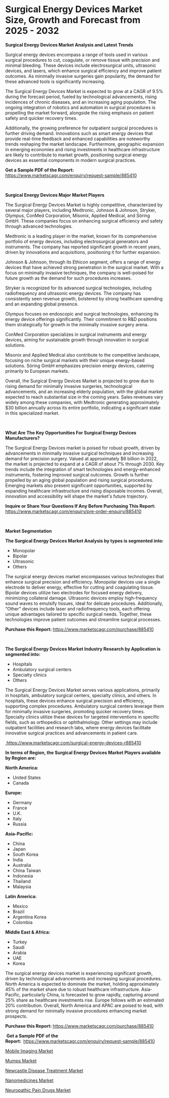<p><h1>Surgical Energy Devices Market Size, Growth and Forecast from 2025 - 2032</h1></p><p><strong>Surgical Energy Devices Market Analysis and Latest Trends</strong></p>
<p><p>Surgical energy devices encompass a range of tools used in various surgical procedures to cut, coagulate, or remove tissue with precision and minimal bleeding. These devices include electrosurgical units, ultrasonic devices, and lasers, which enhance surgical efficiency and improve patient outcomes. As minimally invasive surgeries gain popularity, the demand for these advanced tools is significantly increasing.</p><p>The Surgical Energy Devices Market is expected to grow at a CAGR of 9.5% during the forecast period, fueled by technological advancements, rising incidences of chronic diseases, and an increasing aging population. The ongoing integration of robotics and automation in surgical procedures is propelling the market forward, alongside the rising emphasis on patient safety and quicker recovery times. </p><p>Additionally, the growing preference for outpatient surgical procedures is further driving demand. Innovations such as smart energy devices that provide real-time feedback and enhanced capabilities are noteworthy trends reshaping the market landscape. Furthermore, geographic expansion in emerging economies and rising investments in healthcare infrastructure are likely to contribute to market growth, positioning surgical energy devices as essential components in modern surgical practices.</p></p>
<p><strong>Get a Sample PDF of the Report:&nbsp;</strong> <a href="https://www.marketscagr.com/enquiry/request-sample/885410?utm_campaign=2012&utm_medium=2&utm_source=Github&utm_content=ia&utm_term=03032025&utm_id=surgical-energy-devices">https://www.marketscagr.com/enquiry/request-sample/885410</a></p>
<p>&nbsp;</p>
<p><strong>Surgical Energy Devices Major Market Players</strong></p>
<p><p>The Surgical Energy Devices Market is highly competitive, characterized by several major players, including Medtronic, Johnson & Johnson, Stryker, Olympus, ConMed Corporation, Misonix, Applied Medical, and Söring GmbH. These companies focus on enhancing surgical efficiency and safety through advanced technologies.</p><p>Medtronic is a leading player in the market, known for its comprehensive portfolio of energy devices, including electrosurgical generators and instruments. The company has reported significant growth in recent years, driven by innovations and acquisitions, positioning it for further expansion. </p><p>Johnson & Johnson, through its Ethicon segment, offers a range of energy devices that have achieved strong penetration in the surgical market. With a focus on minimally invasive techniques, the company is well-poised for future growth as the demand for such procedures increases.</p><p>Stryker is recognized for its advanced surgical technologies, including radiofrequency and ultrasonic energy devices. The company has consistently seen revenue growth, bolstered by strong healthcare spending and an expanding global presence.</p><p>Olympus focuses on endoscopic and surgical technologies, enhancing its energy device offerings significantly. Their commitment to R&D positions them strategically for growth in the minimally invasive surgery arena.</p><p>ConMed Corporation specializes in surgical instruments and energy devices, aiming for sustainable growth through innovation in surgical solutions.</p><p>Misonix and Applied Medical also contribute to the competitive landscape, focusing on niche surgical markets with their unique energy-based solutions. Söring GmbH emphasizes precision energy devices, catering primarily to European markets.</p><p>Overall, the Surgical Energy Devices Market is projected to grow due to rising demand for minimally invasive surgeries, technological advancements, and an increasing elderly population, with the global market expected to reach substantial size in the coming years. Sales revenues vary widely among these companies, with Medtronic generating approximately $30 billion annually across its entire portfolio, indicating a significant stake in this specialized market.</p></p>
<p>&nbsp;</p>
<p><strong>What Are The Key Opportunities For Surgical Energy Devices Manufacturers?</strong></p>
<p><p>The Surgical Energy Devices market is poised for robust growth, driven by advancements in minimally invasive surgical techniques and increasing demand for precision surgery. Valued at approximately $6 billion in 2022, the market is projected to expand at a CAGR of about 7% through 2030. Key trends include the integration of smart technologies and energy-enhanced instruments, fostering improved surgical outcomes. Growth is further propelled by an aging global population and rising surgical procedures. Emerging markets also present significant opportunities, supported by expanding healthcare infrastructure and rising disposable incomes. Overall, innovation and accessibility will shape the market's future trajectory.</p></p>
<p><strong>Inquire or Share Your Questions If Any Before Purchasing This Report:</strong> <a href="https://www.marketscagr.com/enquiry/pre-order-enquiry/885410?utm_campaign=2012&utm_medium=2&utm_source=Github&utm_content=ia&utm_term=03032025&utm_id=surgical-energy-devices">https://www.marketscagr.com/enquiry/pre-order-enquiry/885410</a></p>
<p>&nbsp;</p>
<p><strong>Market Segmentation</strong></p>
<p><strong>The Surgical Energy Devices Market Analysis by types is segmented into:</strong></p>
<p><ul><li>Monopolar</li><li>Bipolar</li><li>Ultrasonic</li><li>Others</li></ul></p>
<p><p>The surgical energy devices market encompasses various technologies that enhance surgical precision and efficiency. Monopolar devices use a single electrode to deliver energy, effective for cutting and coagulating tissue. Bipolar devices utilize two electrodes for focused energy delivery, minimizing collateral damage. Ultrasonic devices employ high-frequency sound waves to emulsify tissues, ideal for delicate procedures. Additionally, “Other” devices include laser and radiofrequency tools, each offering unique advantages tailored to specific surgical needs. Together, these technologies improve patient outcomes and streamline surgical processes.</p></p>
<p><strong>Purchase this Report:&nbsp;</strong><a href="https://www.marketscagr.com/purchase/885410?utm_campaign=2012&utm_medium=2&utm_source=Github&utm_content=ia&utm_term=03032025&utm_id=surgical-energy-devices">https://www.marketscagr.com/purchase/885410</a></p>
<p>&nbsp;</p>
<p><strong>The Surgical Energy Devices Market Industry Research by Application is segmented into:</strong></p>
<p><ul><li>Hospitals</li><li>Ambulatory surgical centers</li><li>Specialty clinics</li><li>Others</li></ul></p>
<p><p>The Surgical Energy Devices Market serves various applications, primarily in hospitals, ambulatory surgical centers, specialty clinics, and others. In hospitals, these devices enhance surgical precision and efficiency, supporting complex procedures. Ambulatory surgical centers leverage them for minimally invasive surgeries, promoting quicker recovery times. Specialty clinics utilize these devices for targeted interventions in specific fields, such as orthopedics or ophthalmology. Other settings may include outpatient facilities and research labs, where energy devices facilitate innovative surgical practices and advancements in patient care.</p></p>
<p><a href="https://www.marketscagr.com/surgical-energy-devices-r885410?utm_campaign=2012&utm_medium=2&utm_source=Github&utm_content=ia&utm_term=03032025&utm_id=surgical-energy-devices">&nbsp;https://www.marketscagr.com/surgical-energy-devices-r885410</a></p>
<p><strong>In terms of Region, the Surgical Energy Devices Market Players available by Region are:</strong></p>
<p>
    <p> <strong> North America: </strong>
        <ul>
            <li>United States</li>
            <li>Canada</li>
        </ul>
        </p> 
    <p> <strong> Europe: </strong>
        <ul>
            <li>Germany</li>
            <li>France</li>
            <li>U.K.</li>
            <li>Italy</li>
            <li>Russia</li>
        </ul>
        </p> 
    <p> <strong> Asia-Pacific: </strong>
        <ul>
            <li>China</li>
            <li>Japan</li>
            <li>South Korea</li>
            <li>India</li>
            <li>Australia</li>
            <li>China Taiwan</li>
            <li>Indonesia</li>
            <li>Thailand</li>
            <li>Malaysia</li>
        </ul>
        </p> 
    <p> <strong> Latin America: </strong>
        <ul>
            <li>Mexico</li>
            <li>Brazil</li>
            <li>Argentina Korea</li>
            <li>Colombia</li>
        </ul>
        </p> 
    <p> <strong> Middle East & Africa: </strong>
        <ul>
            <li>Turkey</li>
            <li>Saudi</li>
            <li>Arabia</li>
            <li>UAE</li>
            <li>Korea</li>
        </ul>
    </p>
    </p>
<p><p>The surgical energy devices market is experiencing significant growth, driven by technological advancements and increasing surgical procedures. North America is expected to dominate the market, holding approximately 45% of the market share due to robust healthcare infrastructure. Asia-Pacific, particularly China, is forecasted to grow rapidly, capturing around 25% share as healthcare investments rise. Europe follows with an estimated 20% contribution. Overall, North America and APAC are poised to lead, with strong demand for minimally invasive procedures enhancing market prospects.</p></p>
<p><strong>Purchase this Report: </strong><a href="https://www.marketscagr.com/purchase/885410?utm_campaign=2012&utm_medium=2&utm_source=Github&utm_content=ia&utm_term=03032025&utm_id=surgical-energy-devices">https://www.marketscagr.com/purchase/885410</a></p>
<p>&nbsp;<strong>Get a Sample PDF of the Report:&nbsp;&nbsp;</strong><a href="https://www.marketscagr.com/enquiry/request-sample/885410?utm_campaign=2012&utm_medium=2&utm_source=Github&utm_content=ia&utm_term=03032025&utm_id=surgical-energy-devices">https://www.marketscagr.com/enquiry/request-sample/885410</a></p>
<p><strong></strong></p>
<p><p><a href="https://github.com/xtysizov/Market-Research-Report-List-1/blob/main/mobile-imaging-market.md?utm_campaign=2012&utm_medium=2&utm_source=Github&utm_content=ia&utm_term=03032025&utm_id=surgical-energy-devices">Mobile Imaging Market</a></p><p><a href="https://github.com/xalatieusope/Market-Research-Report-List-1/blob/main/mumps-market.md?utm_campaign=2012&utm_medium=2&utm_source=Github&utm_content=ia&utm_term=03032025&utm_id=surgical-energy-devices">Mumps Market</a></p><p><a href="https://github.com/stickkinkel/Market-Research-Report-List-1/blob/main/newcastle-disease-treatment-market.md?utm_campaign=2012&utm_medium=2&utm_source=Github&utm_content=ia&utm_term=03032025&utm_id=surgical-energy-devices">Newcastle Disease Treatment Market</a></p><p><a href="https://github.com/kaloyhboosh/Market-Research-Report-List-1/blob/main/nanomedicines-market.md?utm_campaign=2012&utm_medium=2&utm_source=Github&utm_content=ia&utm_term=03032025&utm_id=surgical-energy-devices">Nanomedicines Market</a></p><p><a href="https://github.com/lefiobakali/Market-Research-Report-List-1/blob/main/neuropathic-pain-drugs-market.md?utm_campaign=2012&utm_medium=2&utm_source=Github&utm_content=ia&utm_term=03032025&utm_id=surgical-energy-devices">Neuropathic Pain Drugs Market</a></p></p>